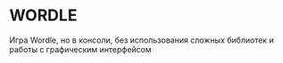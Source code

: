 # WORDLE

Игра Wordle, но в консоли, без использования сложных библиотек и работы с графическим интерфейсом 
